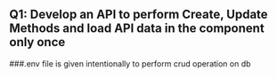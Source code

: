 ## Q1: Develop an API to perform Create, Update Methods and load API data in the component only once
###.env file is given intentionally to perform crud operation on db